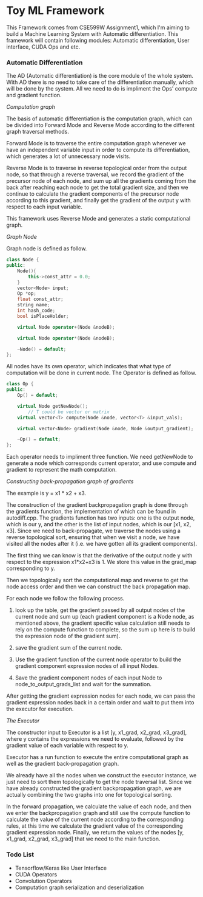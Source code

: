 # Toy ML Framework

This Framework comes from CSE599W Assignment1, which I'm aiming to build a Machine Learning System with Automatic differentiation. This framework will contain following modules: Automatic differentiation, User interface, CUDA Ops and etc.

### Automatic Differentiation

The AD (Automatic differentiation) is the core module of the whole system. With AD there is no need to take care of the differentiation manually, which will be done by the system. All we need to do is impliment the Ops' compute and gradient function.

*Computation graph*

The basis of automatic differentiation is the computation graph, which can be divided into Forward Mode and Reverse Mode according to the different graph traversal methods.

Forward Mode is to traverse the entire computation graph whenever we have an independent variable input in order to compute its differentiation, which generates a lot of unnecessary node visits.

Reverse Mode is to traverse in reverse topological order from the output node, so that through a reverse traversal, we record the gradient of the precursor node of each node, and sum up all the gradients coming from the back after reaching each node to get the total gradient size, and then we continue to calculate the gradient components of the precursor node according to this gradient, and finally get the gradient of the output y with respect to each input variable.

This framework uses Reverse Mode and generates a static computational graph.

*Graph Node*

Graph node is defined as follow.

```C++
class Node {
public:
    Node(){
        this->const_attr = 0.0;
    }
    vector<Node> input;
    Op *op;
    float const_attr;
    string name;
    int hash_code;
    bool isPlaceHolder;

    virtual Node operator+(Node &nodeB);

    virtual Node operator*(Node &nodeB);

    ~Node() = default;
};
```

All nodes have its own operator, which indicates that what type of computation will be done in current node. The Operator is defined as follow.

```C++
class Op {
public:
    Op() = default;

    virtual Node getNewNode();
		// T could be vector or matrix
    virtual vector<T> compute(Node &node, vector<T> &input_vals);

    virtual vector<Node> gradient(Node &node, Node &output_gradient);

    ~Op() = default;
};
```

Each operator needs to impliment three function. We need getNewNode to generate a node which corresponds current operator, and use compute and gradient to represent the math computation.

*Constructing back-propagation graph of gradients*

The example is y = x1 * x2 + x3.

The construction of the gradient backpropagation graph is done through the gradients function, the implementation of which can be found in autodiff.cpp. The gradients function has two inputs: one is the output node, which is our y, and the other is the list of input nodes, which is our [x1, x2, x3]. Since we need to back-propagate, we traverse the nodes using a reverse topological sort, ensuring that when we visit a node, we have visited all the nodes after it (i.e. we have gotten all its gradient components).

The first thing we can know is that the derivative of the output node y with respect to the expression x1*x2+x3 is 1. We store this value in the grad_map corresponding to y.

Then we topologically sort the computational map and reverse to get the node access order and then we can construct the back propagation map.

For each node we follow the following process.

1. look up the table, get the gradient passed by all output nodes of the current node and sum up (each gradient component is a Node node, as mentioned above, the gradient specific value calculation still needs to rely on the compute function to complete, so the sum up here is to build the expression node of the gradient sum).

2. save the gradient sum of the current node.

3. Use the gradient function of the current node operator to build the gradient component expression nodes of all input Nodes.

4. Save the gradient component nodes of each input Node to node_to_output_grads_list and wait for the summation.

After getting the gradient expression nodes for each node, we can pass the gradient expression nodes back in a certain order and wait to put them into the executor for execution.

*The Executor*

The constructor input to Executor is a list [y, x1_grad, x2_grad, x3_grad], where y contains the expressions we need to evaluate, followed by the gradient value of each variable with respect to y.

Executor has a run function to execute the entire computational graph as well as the gradient back-propagation graph.

We already have all the nodes when we construct the executor instance, we just need to sort them topologically to get the node traversal list. Since we have already constructed the gradient backpropagation graph, we are actually combining the two graphs into one for topological sorting.

In the forward propagation, we calculate the value of each node, and then we enter the backpropagation graph and still use the compute function to calculate the value of the current node according to the corresponding rules, at this time we calculate the gradient value of the corresponding gradient expression node. Finally, we return the values of the nodes [y, x1_grad, x2_grad, x3_grad] that we need to the main function.

### Todo List

* Tensorflow/Keras like User Interface
* CUDA Operators
* Convolution Operators
* Computation graph serialization and deserialization
